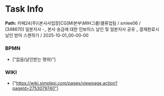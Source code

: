 # Task Info

**Path:** 카페24(주)\본사사업장\[CG]MI본부\MIH그룹\밸류업팀 / smlee06 / [348670] 일본지사 -_ 본사 송금에 대한 인보이스 날인 및 일본지사 공유 _ 결재완료시 날인 받아 스캔하기 / 2025-10-01_00-00-00

### BPMN
- ["없음(날인받는 행위)"]

### WIKI
- ["https://wiki.simplexi.com/pages/viewpage.action?pageId=2753079740"]

